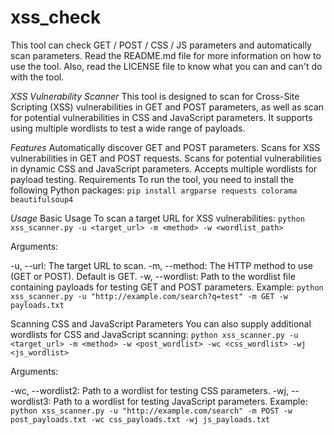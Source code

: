 # xss_check
This tool can check GET / POST / CSS / JS parameters and automatically scan parameters. Read the README.md file for more information on how to use the tool. Also, read the LICENSE file to know what you can and can't do with the tool.

*XSS Vulnerability Scanner*
This tool is designed to scan for Cross-Site Scripting (XSS) vulnerabilities in GET and POST parameters, as well as scan for potential vulnerabilities in CSS and JavaScript parameters. It supports using multiple wordlists to test a wide range of payloads.

*Features*
Automatically discover GET and POST parameters.
Scans for XSS vulnerabilities in GET and POST requests.
Scans for potential vulnerabilities in dynamic CSS and JavaScript parameters.
Accepts multiple wordlists for payload testing.
Requirements
To run the tool, you need to install the following Python packages:
```pip install argparse requests colorama beautifulsoup4```

*Usage*
Basic Usage
To scan a target URL for XSS vulnerabilities:
```python xss_scanner.py -u <target_url> -m <method> -w <wordlist_path>```

Arguments:

-u, --url: The target URL to scan.
-m, --method: The HTTP method to use (GET or POST). Default is GET.
-w, --wordlist: Path to the wordlist file containing payloads for testing GET and POST parameters.
Example:
```python xss_scanner.py -u "http://example.com/search?q=test" -m GET -w payloads.txt```

Scanning CSS and JavaScript Parameters
You can also supply additional wordlists for CSS and JavaScript scanning:
```python xss_scanner.py -u <target_url> -m <method> -w <post_wordlist> -wc <css_wordlist> -wj <js_wordlist>```

Arguments:

-wc, --wordlist2: Path to a wordlist for testing CSS parameters.
-wj, --wordlist3: Path to a wordlist for testing JavaScript parameters.
Example:
```python xss_scanner.py -u "http://example.com/search" -m POST -w post_payloads.txt -wc css_payloads.txt -wj js_payloads.txt```

